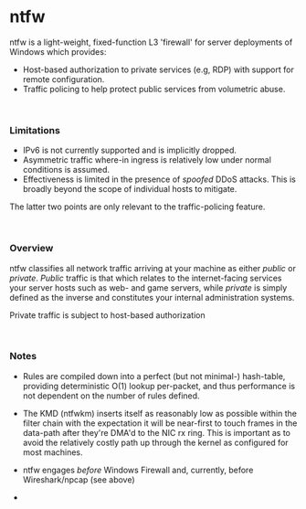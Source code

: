 # ntfw
ntfw is a light-weight, fixed-function L3 'firewall' for server deployments of Windows which provides:

- Host-based authorization to private services (e.g, RDP) with support for remote configuration.
- Traffic policing to help protect public services from volumetric abuse.

<br>

### Limitations

- IPv6 is not currently supported and is implicitly dropped.
- Asymmetric traffic where-in ingress is relatively low under normal conditions is assumed.
- Effectiveness is limited in the presence of *spoofed* DDoS attacks. This is broadly beyond the scope of individual hosts to mitigate.

The latter two points are only relevant to the traffic-policing feature.

<br>

### Overview

ntfw classifies all network traffic arriving at your machine as either *public* or *private*. *Public* traffic is that which relates
to the internet-facing services your server hosts such as web- and game servers, while *private* is simply defined as the inverse and
constitutes your internal administration systems.

Private traffic is subject to host-based authorization 

<br>

### Notes

- Rules are compiled down into a perfect (but not minimal-) hash-table, providing deterministic O(1) lookup per-packet, and thus performance
  is not dependent on the number of rules defined.

- The KMD (ntfwkm) inserts itself as reasonably low as possible within the filter chain with the expectation it will be near-first to touch
  frames in the data-path after they're DMA'd to the NIC rx ring. This is important as to avoid the relatively costly path up through the kernel as
  configured for most machines.

- ntfw engages *before* Windows Firewall and, currently, before Wireshark/npcap (see above)
- 
